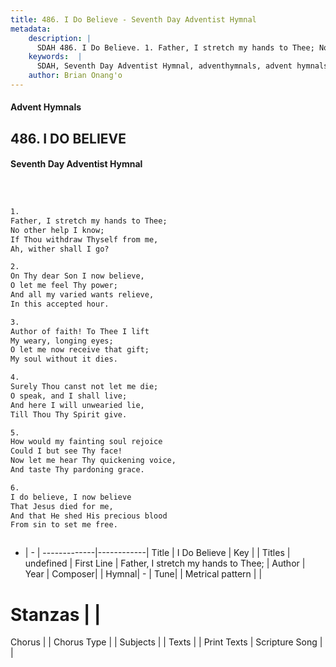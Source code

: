 ```yaml
---
title: 486. I Do Believe - Seventh Day Adventist Hymnal
metadata:
    description: |
      SDAH 486. I Do Believe. 1. Father, I stretch my hands to Thee; No other help I know; If Thou withdraw Thyself from me, Ah, wither shall I go?
    keywords:  |
      SDAH, Seventh Day Adventist Hymnal, adventhymnals, advent hymnals, I Do Believe, Father, I stretch my hands to Thee; 
    author: Brian Onang'o
---
```


#### Advent Hymnals
## 486. I DO BELIEVE
#### Seventh Day Adventist Hymnal

```txt



1.
Father, I stretch my hands to Thee;
No other help I know;
If Thou withdraw Thyself from me,
Ah, wither shall I go?

2.
On Thy dear Son I now believe,
O let me feel Thy power;
And all my varied wants relieve,
In this accepted hour.

3.
Author of faith! To Thee I lift
My weary, longing eyes;
O let me now receive that gift;
My soul without it dies.

4.
Surely Thou canst not let me die;
O speak, and I shall live;
And here I will unwearied lie,
Till Thou Thy Spirit give.

5.
How would my fainting soul rejoice
Could I but see Thy face!
Now let me hear Thy quickening voice,
And taste Thy pardoning grace.

6.
I do believe, I now believe
That Jesus died for me,
And that He shed His precious blood
From sin to set me free.



```

- |   -  |
-------------|------------|
Title | I Do Believe |
Key |  |
Titles | undefined |
First Line | Father, I stretch my hands to Thee; |
Author | 
Year | 
Composer|  |
Hymnal|  - |
Tune|  |
Metrical pattern | |
# Stanzas |  |
Chorus |  |
Chorus Type |  |
Subjects |  |
Texts |  |
Print Texts | 
Scripture Song |  |
  
